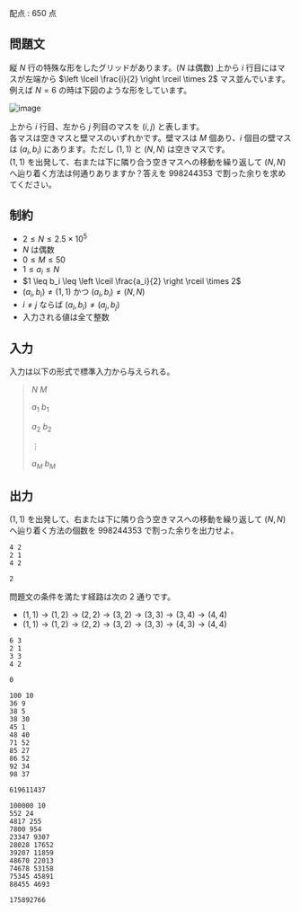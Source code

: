 配点 : $650$ 点

## 問題文

縦 $N$ 行の特殊な形をしたグリッドがあります。($N$ は偶数) 上から $i$ 行目にはマスが左端から $\left \lceil \frac{i}{2} \right \rceil \times 2$ マス並んでいます。<br>
例えば $N = 6$ の時は下図のような形をしています。

![image](https://img.atcoder.jp/abc357/00fb5a3d30c86d7f23b529a62eb586b6.jpg)

上から $i$ 行目、左から $j$ 列目のマスを $(i, j)$ と表します。<br>
各マスは空きマスと壁マスのいずれかです。壁マスは $M$ 個あり、$i$ 個目の壁マスは $(a_i, b_i)$ にあります。ただし $(1, 1)$ と $(N, N)$ は空きマスです。<br>
$(1, 1)$ を出発して、右または下に隣り合う空きマスへの移動を繰り返して $(N, N)$ へ辿り着く方法は何通りありますか？答えを $998244353$ で割った余りを求めてください。

## 制約

- $2 \leq N \leq 2.5 \times 10^5$
- $N$ は偶数
- $0 \leq M \leq 50$
- $1 \leq a_i \leq N$
- $1 \leq b_i \leq \left \lceil \frac{a_i}{2} \right \rceil \times 2$
- $(a_i, b_i) \neq (1, 1)$ かつ $(a_i, b_i) \neq (N, N)$
- $i \neq j$ ならば $(a_i, b_i) \neq (a_j, b_j)$
- 入力される値は全て整数

## 入力

入力は以下の形式で標準入力から与えられる。

> $N$ $M$
> 
> $a_1$ $b_1$
> 
> $a_2$ $b_2$
> 
> $\vdots$
> 
> $a_M$ $b_M$

## 出力

$(1, 1)$ を出発して、右または下に隣り合う空きマスへの移動を繰り返して $(N, N)$ へ辿り着く方法の個数を $998244353$ で割った余りを出力せよ。

```input1
4 2
2 1
4 2
```

```output1
2
```

問題文の条件を満たす経路は次の $2$ 通りです。

- $(1, 1) \to (1, 2) \to (2, 2) \to (3, 2) \to (3, 3) \to (3, 4) \to (4, 4)$
- $(1, 1) \to (1, 2) \to (2, 2) \to (3, 2) \to (3, 3) \to (4, 3) \to (4, 4)$

```input2
6 3
2 1
3 3
4 2
```

```output2
0
```

```input3
100 10
36 9
38 5
38 30
45 1
48 40
71 52
85 27
86 52
92 34
98 37
```

```output3
619611437
```

```input4
100000 10
552 24
4817 255
7800 954
23347 9307
28028 17652
39207 11859
48670 22013
74678 53158
75345 45891
88455 4693
```

```output4
175892766
```